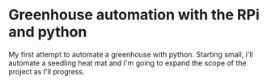 # Greenhouse automation with the RPi and python
My first attempt to automate a greenhouse with python. Starting small, i'll automate a seedling heat mat and I'm going to
expand the scope of the project as I'll progress.
